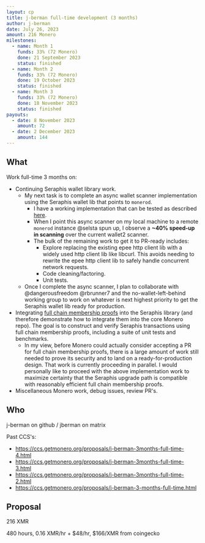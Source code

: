 ```yaml
---
layout: cp
title: j-berman full-time development (3 months)
author: j-berman
date: July 26, 2023
amount: 216 Monero
milestones:
  - name: Month 1
    funds: 33% (72 Monero)
    done: 21 September 2023
    status: finished
  - name: Month 2
    funds: 33% (72 Monero)
    done: 19 October 2023
    status: finished
  - name: Month 3
    funds: 33% (72 Monero)
    done: 18 November 2023
    status: finished
payouts:
  - date: 8 November 2023
    amount: 72
  - date: 2 December 2023
    amount: 144
---
```


## What

Work full-time 3 months on:

- Continuing Seraphis wallet library work.
  - My next task is to complete an async wallet scanner implementation using the Seraphis wallet lib that points to `monerod`.
    - I have a working implementation that can be tested as described [here](https://repo.getmonero.org/monero-project/ccs-proposals/-/merge_requests/359#note_21276).
    - When I point this async scanner on my local machine to a remote `monerod` instance @selsta spun up, I observe a **~40% speed-up in scanning** over the current wallet2 scanner.
    - The bulk of the remaining work to get it to PR-ready includes:
      - Explore replacing the existing epee http client lib with a widely used http client lib like libcurl. This avoids needing to rewrite the epee http client lib to safely handle concurrent network requests.
      - Code cleaning/factoring.
      - Unit tests.
  - Once I complete the async scanner, I plan to collaborate with @dangerousfreedom @rbrunner7 and the no-wallet-left-behind working group to work on whatever is next highest priority to get the Seraphis wallet lib ready for production.
- Integrating [full chain membership proofs](https://github.com/kayabaNerve/full-chain-membership-proofs/) into the Seraphis library (and therefore demonstrate how to integrate them into the core Monero repo). The goal is to construct and verify Seraphis transactions using full chain membership proofs, including a suite of unit tests and benchmarks.
  - In my view, before Monero could actually consider accepting a PR for full chain membership proofs, there is a large amount of work still needed to prove its security and to land on a ready-for-production design. That work is currently proceeding in parallel. I would personally like to proceed with the above implementation work to maximize certainty that the Seraphis upgrade path is compatible with reasonably efficient full chain membership proofs.
- Miscellaneous Monero work, debug issues, review PR's.

## Who

j-berman on github / jberman on matrix

Past CCS's:
- https://ccs.getmonero.org/proposals/j-berman-3months-full-time-4.html
- https://ccs.getmonero.org/proposals/j-berman-3months-full-time-3.html
- https://ccs.getmonero.org/proposals/j-berman-3months-full-time-2.html
- https://ccs.getmonero.org/proposals/j-berman-3-months-full-time.html

## Proposal

216 XMR

480 hours, 0.16 XMR/hr + $48/hr, $166/XMR from coingecko
